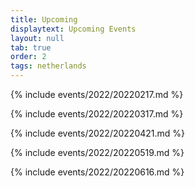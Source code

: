 ```yaml
---
title: Upcoming
displaytext: Upcoming Events
layout: null
tab: true
order: 2
tags: netherlands
---
```


{% include events/2022/20220217.md %}

{% include events/2022/20220317.md %}

{% include events/2022/20220421.md %}

{% include events/2022/20220519.md %}

{% include events/2022/20220616.md %}

